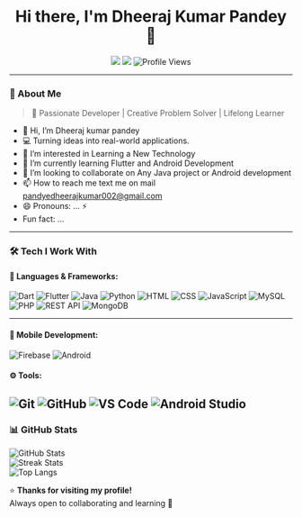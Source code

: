 <h1 align="center">Hi there, I'm Dheeraj Kumar Pandey 👋</h1>

<p align="center">
  <a href="https://www.linkedin.com/in/dheeraj-p-827b22259?utm_source=share&utm_campaign=share_via&utm_content=profile&utm_medium=android_app"><img src="https://img.shields.io/badge/LinkedIn-blue?logo=linkedin&logoColor=white" /></a>
  <a href="pandyedheerajkumar002@gmail.com"><img src="https://img.shields.io/badge/Email-red?logo=gmail&logoColor=white" /></a>
 <!--a href="#"><img src="https://img.shields.io/badge/Instagram-E4405F?logo=instagram&logoColor=white" /--></a>
  <img src="https://komarev.com/ghpvc/?username=dheerajpandey88&color=blue" alt="Profile Views" />
</p>

---

### 🧠 About Me
> 🌟 Passionate Developer | Creative Problem Solver | Lifelong Learner
- 👋 Hi, I’m Dheeraj kumar pandey 
- 💻 Turning ideas into real-world applications.  
- 👀 I’m interested in Learning a New Technology
- 🌱 I’m currently learning Flutter and Android Development
- 💞️ I’m looking to collaborate on Any Java project or Android development
- 📫 How to reach me text me on mail [pandyedheerajkumar002@gmail.com](mailto:pandyedheerajkumar002@gmail.com)
- 😄 Pronouns: ... ⚡
- Fun fact: ...
---

### 🛠️ Tech I Work With

#### 🧩 Languages & Frameworks:
![Dart](https://img.shields.io/badge/Dart-0175C2?logo=dart&logoColor=white)
![Flutter](https://img.shields.io/badge/Flutter-02569B?logo=flutter&logoColor=white)
![Java](https://img.shields.io/badge/Java-ED8B00?logo=openjdk&logoColor=white)
![Python](https://img.shields.io/badge/Python-3776AB?logo=python&logoColor=white)
![HTML](https://img.shields.io/badge/HTML5-E34F26?logo=html5&logoColor=white)
![CSS](https://img.shields.io/badge/CSS3-1572B6?logo=css3&logoColor=white)
![JavaScript](https://img.shields.io/badge/JavaScript-F7DF1E?logo=javascript&logoColor=black)
![MySQL](https://img.shields.io/badge/MySQL-4479A1?logo=mysql&logoColor=white)
![PHP](https://img.shields.io/badge/PHP-777BB4?logo=php&logoColor=white)
![REST API](https://img.shields.io/badge/REST-02569B?logo=postman&logoColor=white)
![MongoDB](https://img.shields.io/badge/MongoDB-47A248?logo=mongodb&logoColor=white)

---

#### 📱 Mobile Development:
![Firebase](https://img.shields.io/badge/Firebase-FFCA28?logo=firebase&logoColor=black)
![Android](https://img.shields.io/badge/Android-3DDC84?logo=android&logoColor=white)

#### ⚙️ Tools:
![Git](https://img.shields.io/badge/Git-F05032?logo=git&logoColor=white)
![GitHub](https://img.shields.io/badge/GitHub-181717?logo=github&logoColor=white)
![VS Code](https://img.shields.io/badge/VS%20Code-007ACC?logo=visualstudiocode&logoColor=white)
![Android Studio](https://img.shields.io/badge/Android%20Studio-3DDC84?logo=androidstudio&logoColor=white)
---

### 📊 GitHub Stats

![GitHub Stats](https://github-readme-stats.vercel.app/api?username=dheerajpandey18&show_icons=true&theme=dark)    
![Streak Stats](https://github-readme-streak-stats.herokuapp.com/?user=dheerajpandey18&theme=dark)    
![Top Langs](https://github-readme-stats.vercel.app/api/top-langs/?username=dheerajpandey88&layout=compact&theme=dark)


⭐ **Thanks for visiting my profile!**  
Always open to collaborating and learning 🚀
